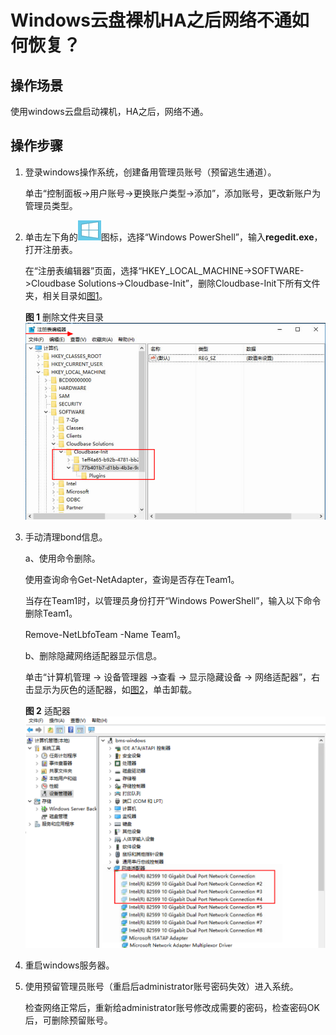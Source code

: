 # Windows云盘裸机HA之后网络不通如何恢复？<a name="bms_faq_0106"></a>

## 操作场景<a name="section1984753616245"></a>

使用windows云盘启动裸机，HA之后，网络不通。

## 操作步骤<a name="section536511221411"></a>

1.  登录windows操作系统，创建备用管理员账号（预留逃生通道）。

    单击“控制面板-\>用户账号-\>更换账户类型-\>添加”，添加账号，更改新账户为管理员类型。

2.  单击左下角的![](figures/81-20.png)图标，选择“Windows PowerShell”，输入**regedit.exe**，打开注册表。

    在“注册表编辑器”页面，选择“HKEY\_LOCAL\_MACHINE-\>SOFTWARE-\>Cloudbase Solutions-\>Cloudbase-Init”，删除Cloudbase-Init下所有文件夹，相关目录如[图1](#fig1173182354518)。

    **图 1**  删除文件夹目录<a name="fig1173182354518"></a>  
    ![](figures/删除文件夹目录.png "删除文件夹目录")

3.  手动清理bond信息。

    a、使用命令删除。

    使用查询命令Get-NetAdapter，查询是否存在Team1。

    当存在Team1时，以管理员身份打开“Windows PowerShell”，输入以下命令删除Team1。

    Remove-NetLbfoTeam -Name Team1。

    b、删除隐藏网络适配器显示信息。

    单击“计算机管理 -\> 设备管理器 -\>查看 -\> 显示隐藏设备 -\> 网络适配器”，右击显示为灰色的适配器，如[图2](#fig64463197494)，单击卸载。

    **图 2**  适配器<a name="fig64463197494"></a>  
    ![](figures/适配器.png "适配器")

4.  重启windows服务器。
5.  使用预留管理员账号（重启后administrator账号密码失效）进入系统。

    检查网络正常后，重新给administrator账号修改成需要的密码，检查密码OK后，可删除预留账号。


